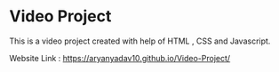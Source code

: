 # Video Project

This is a video project created with help of HTML , CSS and Javascript.

Website Link :  https://aryanyadav10.github.io/Video-Project/
